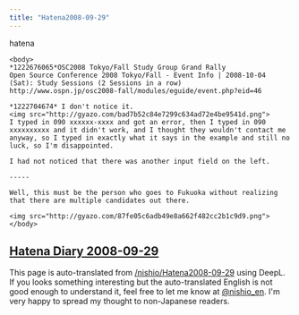 ```yaml
---
title: "Hatena2008-09-29"
---
```


hatena

```
<body>
*1222676065*OSC2008 Tokyo/Fall Study Group Grand Rally
Open Source Conference 2008 Tokyo/Fall - Event Info | 2008-10-04 (Sat): Study Sessions (2 Sessions in a row)
http://www.ospn.jp/osc2008-fall/modules/eguide/event.php?eid=46

*1222704674* I don't notice it.
<img src="http://gyazo.com/bad7b52c84e7299c634ad72e4be9541d.png">
I typed in 090 xxxxxx-xxxx and got an error, then I typed in 090 xxxxxxxxxx and it didn't work, and I thought they wouldn't contact me anyway, so I typed in exactly what it says in the example and still no luck, so I'm disappointed.

I had not noticed that there was another input field on the left.

-----

Well, this must be the person who goes to Fukuoka without realizing that there are multiple candidates out there.

<img src="http://gyazo.com/87fe05c6adb49e8a662f482cc2b1c9d9.png">
</body>
```


[Hatena Diary 2008-09-29](https://nishiohirokazu.hatenadiary.org/archive/2008/09/29)
---
This page is auto-translated from [/nishio/Hatena2008-09-29](https://scrapbox.io/nishio/Hatena2008-09-29) using DeepL. If you looks something interesting but the auto-translated English is not good enough to understand it, feel free to let me know at [@nishio_en](https://twitter.com/nishio_en). I'm very happy to spread my thought to non-Japanese readers.